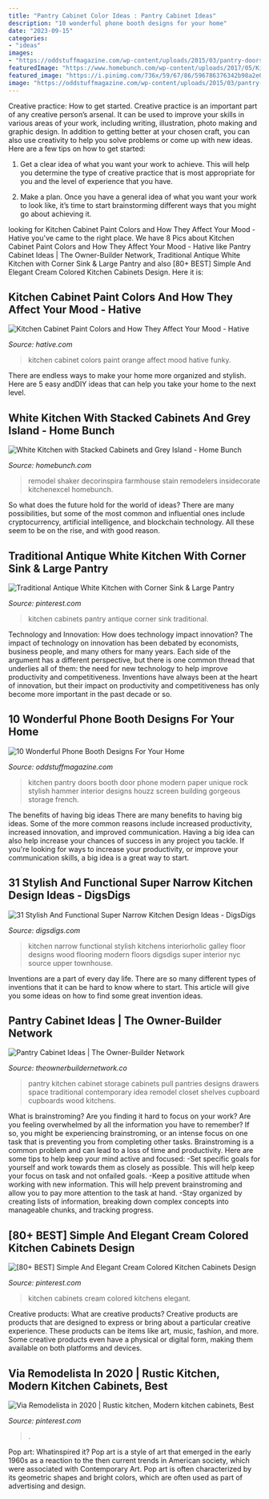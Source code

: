 ```yaml
---
title: "Pantry Cabinet Color Ideas : Pantry Cabinet Ideas"
description: "10 wonderful phone booth designs for your home"
date: "2023-09-15"
categories:
- "ideas"
images:
- "https://oddstuffmagazine.com/wp-content/uploads/2015/03/pantry-doors-650x868.jpg"
featuredImage: "https://www.homebunch.com/wp-content/uploads/2017/05/Kitchen-Cabinet-feet-and-base-molding.-Kitchen-Cabinet-and-kitchen-island-feet-and-base-molding.-Kitchen-Cabinet-feet-and-base-molding-ideas.-Traditional-Kitchen-Cabinet-feet-and-base-molding.jpg"
featured_image: "https://i.pinimg.com/736x/59/67/86/596786376342b98a2e0efa211f967f2c.jpg"
image: "https://oddstuffmagazine.com/wp-content/uploads/2015/03/pantry-doors-650x868.jpg"
---
```



Creative practice: How to get started.
Creative practice is an important part of any creative person’s arsenal. It can be used to improve your skills in various areas of your work, including writing, illustration, photo making and graphic design. In addition to getting better at your chosen craft, you can also use creativity to help you solve problems or come up with new ideas. Here are a few tips on how to get started:
1. Get a clear idea of what you want your work to achieve. This will help you determine the type of creative practice that is most appropriate for you and the level of experience that you have.

2. Make a plan. Once you have a general idea of what you want your work to look like, it’s time to start brainstorming different ways that you might go about achieving it.

	

		
looking for Kitchen Cabinet Paint Colors and How They Affect Your Mood - Hative you've came to the right place. We have 8 Pics about Kitchen Cabinet Paint Colors and How They Affect Your Mood - Hative like Pantry Cabinet Ideas | The Owner-Builder Network, Traditional Antique White Kitchen with Corner Sink &amp; Large Pantry and also [80+ BEST] Simple And Elegant Cream Colored Kitchen Cabinets Design. Here it is:
		
    
## Kitchen Cabinet Paint Colors And How They Affect Your Mood - Hative

<img loading=lazy src="https://hative.com/wp-content/uploads/2016/06/kitchen-cabinet-colors/1-kitchen-cabinet-paint-colors.jpg" onerror="this.onerror=null;this.src='https://tse3.mm.bing.net/th?id=OIP.7L5PTTcEj_xWSCnbojtbWAHaLP&amp;pid=15.1';" alt="Kitchen Cabinet Paint Colors and How They Affect Your Mood - Hative">

_Source: hative.com_

>kitchen cabinet colors paint orange affect mood hative funky. 

	

There are endless ways to make your home more organized and stylish. Here are 5 easy andDIY ideas that can help you take your home to the next level.

    
## White Kitchen With Stacked Cabinets And Grey Island - Home Bunch

<img loading=lazy src="https://www.homebunch.com/wp-content/uploads/2017/05/Kitchen-Cabinet-feet-and-base-molding.-Kitchen-Cabinet-and-kitchen-island-feet-and-base-molding.-Kitchen-Cabinet-feet-and-base-molding-ideas.-Traditional-Kitchen-Cabinet-feet-and-base-molding.jpg" onerror="this.onerror=null;this.src='https://tse1.mm.bing.net/th?id=OIP.xKZpM00LcZJvxMV-6VI9TwHaLJ&amp;pid=15.1';" alt="White Kitchen with Stacked Cabinets and Grey Island - Home Bunch">

_Source: homebunch.com_

>remodel shaker decorinspira farmhouse stain remodelers insidecorate kitchenexcel homebunch. 

	

So what does the future hold for the world of ideas? There are many possibilities, but some of the most common and influential ones include cryptocurrency, artificial intelligence, and blockchain technology. All these seem to be on the rise, and with good reason.

    
## Traditional Antique White Kitchen With Corner Sink &amp; Large Pantry

<img loading=lazy src="https://i.pinimg.com/736x/27/d1/9a/27d19a3c70890b0fff10dd44f8f59343.jpg" onerror="this.onerror=null;this.src='https://tse4.mm.bing.net/th?id=OIP.A1VHoywsR69LzNXlDD5irAHaLH&amp;pid=15.1';" alt="Traditional Antique White Kitchen with Corner Sink &amp; Large Pantry">

_Source: pinterest.com_

>kitchen cabinets pantry antique corner sink traditional. 

	

Technology and Innovation: How does technology impact innovation?
The impact of technology on innovation has been debated by economists, business people, and many others for many years. Each side of the argument has a different perspective, but there is one common thread that underlies all of them: the need for new technology to help improve productivity and competitiveness. Inventions have always been at the heart of innovation, but their impact on productivity and competitiveness has only become more important in the past decade or so.

    
## 10 Wonderful Phone Booth Designs For Your Home

<img loading=lazy src="https://oddstuffmagazine.com/wp-content/uploads/2015/03/pantry-doors-650x868.jpg" onerror="this.onerror=null;this.src='https://tse4.mm.bing.net/th?id=OIP.4ce4POMZja5Bkp5SWKGHLwHaJ4&amp;pid=15.1';" alt="10 Wonderful Phone Booth Designs For Your Home">

_Source: oddstuffmagazine.com_

>kitchen pantry doors booth door phone modern paper unique rock stylish hammer interior designs houzz screen building gorgeous storage french. 

	

The benefits of having big ideas
There are many benefits to having big ideas. Some of the more common reasons include increased productivity, increased innovation, and improved communication. Having a big idea can also help increase your chances of success in any project you tackle. If you're looking for ways to increase your productivity, or improve your communication skills, a big idea is a great way to start.

    
## 31 Stylish And Functional Super Narrow Kitchen Design Ideas - DigsDigs

<img loading=lazy src="http://www.digsdigs.com/photos/stylish-and-functional-narrow-kitchen-design-ideas-5-554x749.jpg" onerror="this.onerror=null;this.src='https://tse4.mm.bing.net/th?id=OIP.efm0B4u1u1NOXIUQPnImbAHaKA&amp;pid=15.1';" alt="31 Stylish And Functional Super Narrow Kitchen Design Ideas - DigsDigs">

_Source: digsdigs.com_

>kitchen narrow functional stylish kitchens interiorholic galley floor designs wood flooring modern floors digsdigs super interior nyc source upper townhouse. 

	

Inventions are a part of every day life. There are so many different types of inventions that it can be hard to know where to start. This article will give you some ideas on how to find some great invention ideas.

    
## Pantry Cabinet Ideas | The Owner-Builder Network

<img loading=lazy src="http://theownerbuildernetwork.co/wp-content/uploads/2014/04/Pantry_Cabinet_Idea_19.jpg" onerror="this.onerror=null;this.src='https://tse3.mm.bing.net/th?id=OIP.xNmHhet4ME28P5e-rcLD1AHaKV&amp;pid=15.1';" alt="Pantry Cabinet Ideas | The Owner-Builder Network">

_Source: theownerbuildernetwork.co_

>pantry kitchen cabinet storage cabinets pull pantries designs drawers space traditional contemporary idea remodel closet shelves cupboard cupboards wood kitchens. 

	

What is brainstroming?
Are you finding it hard to focus on your work? Are you feeling overwhelmed by all the information you have to remember? If so, you might be experiencing brainstroming, or an intense focus on one task that is preventing you from completing other tasks. Brainstroming is a common problem and can lead to a loss of time and productivity. Here are some tips to help keep your mind active and focused: 
-Set specific goals for yourself and work towards them as closely as possible. This will help keep your focus on task and not onfailed goals. 
-Keep a positive attitude when working with new information. This will help prevent brainstroming and allow you to pay more attention to the task at hand. 
-Stay organized by creating lists of information, breaking down complex concepts into manageable chunks, and tracking progress.

    
## [80+ BEST] Simple And Elegant Cream Colored Kitchen Cabinets Design

<img loading=lazy src="https://i.pinimg.com/736x/f9/f8/9b/f9f89b2c3a30f4e375ac96750d131cfb.jpg" onerror="this.onerror=null;this.src='https://tse3.mm.bing.net/th?id=OIP.VgkiPNtLn-4zM9LjxHc7PwHaLM&amp;pid=15.1';" alt="[80+ BEST] Simple And Elegant Cream Colored Kitchen Cabinets Design">

_Source: pinterest.com_

>kitchen cabinets cream colored kitchens elegant. 

	

Creative products: What are creative products?
Creative products are products that are designed to express or bring about a particular creative experience. These products can be items like art, music, fashion, and more. Some creative products even have a physical or digital form, making them available on both platforms and devices.

    
## Via Remodelista In 2020 | Rustic Kitchen, Modern Kitchen Cabinets, Best

<img loading=lazy src="https://i.pinimg.com/736x/59/67/86/596786376342b98a2e0efa211f967f2c.jpg" onerror="this.onerror=null;this.src='https://tse1.mm.bing.net/th?id=OIP.4pVKlgUG_6lh0sgOkLox4AHaLG&amp;pid=15.1';" alt="Via Remodelista in 2020 | Rustic kitchen, Modern kitchen cabinets, Best">

_Source: pinterest.com_

>. 

	

Pop art: Whatinspired it?
Pop art is a style of art that emerged in the early 1960s as a reaction to the then current trends in American society, which were associated with Contemporary Art. Pop art is often characterized by its geometric shapes and bright colors, which are often used as part of advertising and design.

